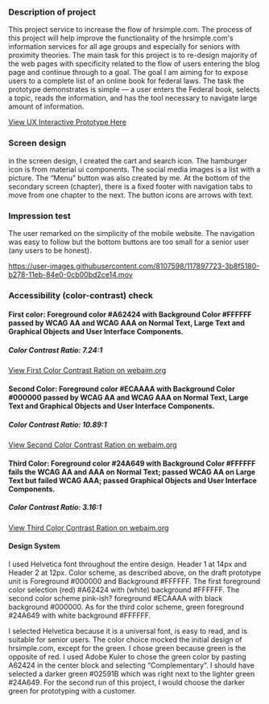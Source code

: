### Description of project 
This project service to increase the flow of hrsimple.com.  The process of this project will help improve the functionality of the hrsimple.com's information services for all age groups and especially for seniors with proximity theories.  The main task for this project is to re-design majority of the web pages  with specificity  related to the flow of users entering the blog page and continue through to a goal.  The goal I am aiming for to expose users to a complete list of an online book for federal laws.  The task the prototype demonstrates is simple — a user enters the Federal book, selects a topic, reads the information, and has the tool necessary to navigate large amount of information. 

<a href="https://sketch.com/s/44cb3aec-bfb4-4b32-9fc8-0e9faf22dc02">View UX Interactive Prototype Here</a>

### Screen design
in the screen design, I created the cart and search icon.  The hamburger icon is from material ui components.  The social media images is a list with a picture.  The “Menu” button was also created by me.  At the bottom of the secondary screen (chapter), there is a fixed footer with navigation tabs to move from one chapter to the next.  The button icons are arrows with text.  

### Impression test
The user remarked on the simplicity of the mobile website.  The navigation was easy to follow but the bottom buttons are too small for a senior user (any users to be honest). 

https://user-images.githubusercontent.com/8107598/117897723-3b8f5180-b278-11eb-84e0-0cb00bd2ce14.mov

### Accessibility (color-contrast) check

#### First color: Foreground color #A62424 with Background Color #FFFFFF passed by WCAG AA and WCAG AAA on Normal Text, Large Text and Graphical Objects and User Interface Components.  

##### Color Contrast Ratio: 7.24:1
<a href="https://webaim.org/resources/contrastchecker/?fcolor=A62424&bcolor=FFFFFF">View First Color Contrast Ration on webaim.org</a>


#### Second Color: Foreground color #ECAAAA with Background Color #000000 passed by WCAG AA and WCAG AAA on Normal Text, Large Text and Graphical Objects and User Interface Components.  

##### Color Contrast Ratio: 10.89:1 
<a href="https://webaim.org/resources/contrastchecker/?fcolor=ECAAAA&bcolor=000000">View Second Color Contrast Ration on webaim.org</a>

#### Third Color: Foreground color #24A649 with Background Color #FFFFFF fails the WCAG AA and AAA on Normal Text; passed WCAG AA on Large Text but failed WCAG AAA; passed Graphical Objects and User Interface Components.  

##### Color Contrast Ratio: 3.16:1 
<a href="https://webaim.org/resources/contrastchecker/?fcolor=24A649&bcolor=FFFFFF">View Third Color Contrast Ration on webaim.org</a>

#### Design System

I used Helvetica font throughout the entire design.   Header 1 at 14px and Header 2 at 12px.  Color scheme, as described above, on the draft prototype unit is Foreground #000000 and Background #FFFFFF.  The first  foreground color selection (red) #A62424 with (white) background #FFFFFF.  The second color scheme pink-ish? foreground #ECAAAA with black background #000000.  As for the third color scheme, green foreground #24A649 with white background #FFFFFF. 

I selected Helvetica because it is a universal font, is easy to read, and is suitable for senior users.  The color choice mocked the initial design of hrsimple.com, except for the green.  I chose green because green is the opposite of red.  I used Adobe Kuler to chose the green color by pasting A62424 in the center block and selecting “Complementary”.  I should have selected a darker green #02591B which was right next to the lighter green #24A649.   For the second run of this project, I would choose the darker green for prototyping with a customer. 
